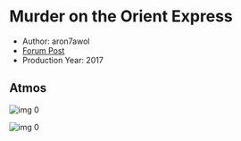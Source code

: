 # Murder on the Orient Express

* Author: aron7awol
* [Forum Post](https://www.avsforum.com/threads/bass-eq-for-filtered-movies.2995212/post-56881030)
* Production Year: 2017

## Atmos

![img 0](https://fanart.tv/fanart/movies/392044/moviethumb/murder-on-the-orient-express-595b7b91313c0.jpg)

![img 0](https://i.imgur.com/mKo73zx.png)

